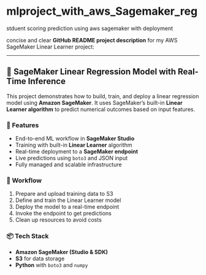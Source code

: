 # mlproject_with_aws_Sagemaker_reg
stduent scoring prediction using aws sagemaker with deployment

 concise and clear **GitHub README project description** for my AWS SageMaker Linear Learner project:

---

## 🧠 SageMaker Linear Regression Model with Real-Time Inference

This project demonstrates how to build, train, and deploy a linear regression model using **Amazon SageMaker**. It uses SageMaker’s built-in **Linear Learner algorithm** to predict numerical outcomes based on input features.

### 🔧 Features

* End-to-end ML workflow in **SageMaker Studio**
* Training with built-in **Linear Learner** algorithm
* Real-time deployment to a **SageMaker endpoint**
* Live predictions using `boto3` and JSON input
* Fully managed and scalable infrastructure

### 🚀 Workflow

1. Prepare and upload training data to S3
2. Define and train the Linear Learner model
3. Deploy the model to a real-time endpoint
4. Invoke the endpoint to get predictions
5. Clean up resources to avoid costs

### 📦 Tech Stack

* **Amazon SageMaker (Studio & SDK)**
* **S3** for data storage
* **Python** with `boto3` and `numpy`



